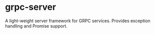 # grpc-server

A light-weight server framework for GRPC services.  Provides exception handling and Promise support.
